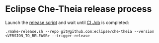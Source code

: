 # Eclipse Che-Theia release process

Launch the [release script](make-release.sh) and wait until [CI Job](https://ci.centos.org/view/Devtools/job/devtools-che-theia-che-release) is completed:

```
./make-release.sh --repo git@github.com:eclipse/che-theia --version <VERSION_TO_RELEASE> --trigger-release
```
